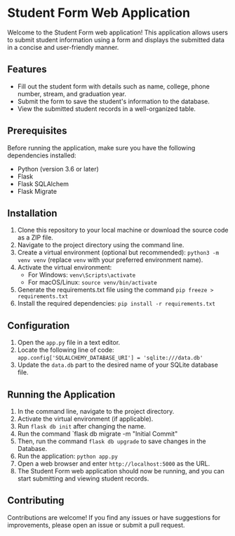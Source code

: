 # Student Form Web Application

Welcome to the Student Form web application! This application allows users to submit student information using a form and displays the submitted data in a concise and user-friendly manner.

## Features

- Fill out the student form with details such as name, college, phone number, stream, and graduation year.
- Submit the form to save the student's information to the database.
- View the submitted student records in a well-organized table.

## Prerequisites

Before running the application, make sure you have the following dependencies installed:

- Python (version 3.6 or later)
- Flask
- Flask SQLAlchem
- Flask Migrate

## Installation

1. Clone this repository to your local machine or download the source code as a ZIP file.
2. Navigate to the project directory using the command line.
3. Create a virtual environment (optional but recommended): `python3 -m venv venv` (replace `venv` with your preferred environment name).
4. Activate the virtual environment:
   - For Windows: `venv\Scripts\activate`
   - For macOS/Linux: `source venv/bin/activate`
5. Generate the requirements.txt file using the command `pip freeze > requirements.txt`
6. Install the required dependencies: `pip install -r requirements.txt`

## Configuration

1. Open the `app.py` file in a text editor.
2. Locate the following line of code: `app.config['SQLALCHEMY_DATABASE_URI'] = 'sqlite:///data.db'`
3. Update the `data.db` part to the desired name of your SQLite database file.

## Running the Application

1. In the command line, navigate to the project directory.
2. Activate the virtual environment (if applicable).
3. Run `flask db init` after changing the name.
4. Run the command `flask db migrate -m "Initial Commit"
5. Then, run the command `flask db upgrade` to save changes in the Database.
6. Run the application: `python app.py`
7. Open a web browser and enter `http://localhost:5000` as the URL.
8. The Student Form web application should now be running, and you can start submitting and viewing student records.

## Contributing

Contributions are welcome! If you find any issues or have suggestions for improvements, please open an issue or submit a pull request.
